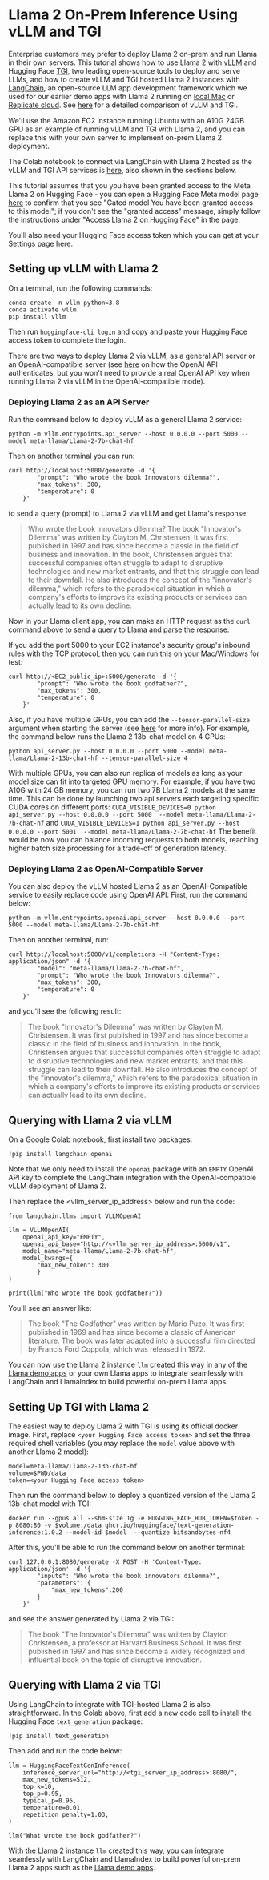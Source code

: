 # Llama 2 On-Prem Inference Using vLLM and TGI

Enterprise customers may prefer to deploy Llama 2 on-prem and run Llama in their own servers. This tutorial shows how to use Llama 2 with [vLLM](https://github.com/vllm-project/vllm) and Hugging Face [TGI](https://github.com/huggingface/text-generation-inference), two leading open-source tools to deploy and serve LLMs, and how to create vLLM and TGI hosted Llama 2 instances with [LangChain](https://www.langchain.com/), an open-source LLM app development framework which we used for our earlier demo apps with Llama 2 running on [local Mac](https://github.com/meta-llama/llama-recipes/blob/main/recipes/use_cases/RAG/HelloLlamaLocal.ipynb) or [Replicate cloud](https://github.com/meta-llama/llama-recipes/blob/main/recipes/use_cases/RAG/HelloLlamaCloud.ipynb). See [here](https://medium.com/@rohit.k/tgi-vs-vllm-making-informed-choices-for-llm-deployment-37c56d7ff705) for a detailed comparison of vLLM and TGI.

We'll use the Amazon EC2 instance running Ubuntu with an A10G 24GB GPU as an example of running vLLM and TGI with Llama 2, and you can replace this with your own server to implement on-prem Llama 2 deployment.

The Colab notebook to connect via LangChain with Llama 2 hosted as the vLLM and TGI API services is [here](https://colab.research.google.com/drive/1rYWLdgTGIU1yCHmRpAOB2D-84fPzmOJg?usp=sharing), also shown in the sections below.

This tutorial assumes that you you have been granted access to the Meta Llama 2 on Hugging Face - you can open a Hugging Face Meta model page [here](https://huggingface.co/meta-llama/Llama-2-13b-chat-hf) to confirm that you see "Gated model You have been granted access to this model"; if you don't see the "granted access" message, simply follow the instructions under "Access Llama 2 on Hugging Face" in the page. 

You'll also need your Hugging Face access token which you can get at your Settings page [here](https://huggingface.co/settings/tokens).

## Setting up vLLM with Llama 2

On a terminal, run the following commands:

```
conda create -n vllm python=3.8
conda activate vllm
pip install vllm
```

Then run `huggingface-cli login` and copy and paste your Hugging Face access token to complete the login.

<!-- markdown-link-check-disable -->
There are two ways to deploy Llama 2 via vLLM, as a general API server or an OpenAI-compatible server (see [here](https://platform.openai.com/docs/api-reference/authentication) on how the OpenAI API authenticates, but you won't need to provide a real OpenAI API key when running Llama 2 via vLLM in the OpenAI-compatible mode).
<!-- markdown-link-check-enable -->

### Deploying Llama 2 as an API Server

Run the command below to deploy vLLM as a general Llama 2 service:

```
python -m vllm.entrypoints.api_server --host 0.0.0.0 --port 5000 --model meta-llama/Llama-2-7b-chat-hf
```

Then on another terminal you can run:

```
curl http://localhost:5000/generate -d '{
        "prompt": "Who wrote the book Innovators dilemma?",
        "max_tokens": 300,
        "temperature": 0
    }'
```

to send a query (prompt) to Llama 2 via vLLM and get Llama's response:

> Who wrote the book Innovators dilemma? The book "Innovator's Dilemma" was written by Clayton M. Christensen. It was first published in 1997 and has since become a classic in the field of business and innovation. In the book, Christensen argues that successful companies often struggle to adapt to disruptive technologies and new market entrants, and that this struggle can lead to their downfall. He also introduces the concept of the "innovator's dilemma," which refers to the paradoxical situation in which a company's efforts to improve its existing products or services can actually lead to its own decline.

Now in your Llama client app, you can make an HTTP request as the `curl` command above to send a query to Llama and parse the response.

If you add the port 5000 to your EC2 instance's security group's inbound rules with the TCP protocol, then you can run this on your Mac/Windows for test:

```
curl http://<EC2_public_ip>:5000/generate -d '{
        "prompt": "Who wrote the book godfather?",
        "max_tokens": 300,
        "temperature": 0
    }'
```

Also, if you have multiple GPUs, you can add the `--tensor-parallel-size` argument when starting the server (see [here](https://vllm.readthedocs.io/en/latest/serving/distributed_serving.html) for more info). For example, the command below runs the Llama 2 13b-chat model on 4 GPUs:

```
python api_server.py --host 0.0.0.0 --port 5000 --model meta-llama/Llama-2-13b-chat-hf --tensor-parallel-size 4
```
With multiple GPUs, you can also run replica of models as long as your model size can fit into targeted GPU memory. For example, if you have two A10G with 24 GB memory, you can run two 7B Llama 2 models at the same time. This can be done by launching two api servers each targeting specific CUDA cores on different ports:
`CUDA_VISIBLE_DEVICES=0 python api_server.py --host 0.0.0.0 --port 5000  --model meta-llama/Llama-2-7b-chat-hf`
and
`CUDA_VISIBLE_DEVICES=1 python api_server.py --host 0.0.0.0 --port 5001  --model meta-llama/Llama-2-7b-chat-hf`
The benefit would be now you can balance incoming requests to both models, reaching higher batch size processing for a trade-off of generation latency.


### Deploying Llama 2 as OpenAI-Compatible Server

You can also deploy the vLLM hosted Llama 2 as an OpenAI-Compatible service to easily replace code using OpenAI API. First, run the command below:

```
python -m vllm.entrypoints.openai.api_server --host 0.0.0.0 --port 5000 --model meta-llama/Llama-2-7b-chat-hf
```

Then on another terminal, run:

```
curl http://localhost:5000/v1/completions -H "Content-Type: application/json" -d '{
        "model": "meta-llama/Llama-2-7b-chat-hf",
        "prompt": "Who wrote the book Innovators dilemma?",
        "max_tokens": 300,
        "temperature": 0
    }'
```
and you'll see the following result:

> The book "Innovator's Dilemma" was written by Clayton M. Christensen. It was first published in 1997 and has since become a classic in the field of business and innovation. In the book, Christensen argues that successful companies often struggle to adapt to disruptive technologies and new market entrants, and that this struggle can lead to their downfall. He also introduces the concept of the "innovator's dilemma," which refers to the paradoxical situation in which a company's efforts to improve its existing products or services can actually lead to its own decline.

## Querying with Llama 2 via vLLM

On a Google Colab notebook, first install two packages:

```
!pip install langchain openai
```

Note that we only need to install the `openai` package with an `EMPTY` OpenAI API key to complete the LangChain integration with the OpenAI-compatible vLLM deployment of Llama 2. 

Then replace the <vllm_server_ip_address> below and run the code:

```
from langchain.llms import VLLMOpenAI

llm = VLLMOpenAI(
    openai_api_key="EMPTY",
    openai_api_base="http://<vllm_server_ip_address>:5000/v1",
    model_name="meta-llama/Llama-2-7b-chat-hf",
    model_kwargs={
        "max_new_token": 300
        }
)

print(llm("Who wrote the book godfather?"))
```

You'll see an answer like:

> The book "The Godfather" was written by Mario Puzo. It was first published in 1969 and has since become a classic of American literature. The book was later adapted into a successful film directed by Francis Ford Coppola, which was released in 1972.

You can now use the Llama 2 instance `llm` created this way in any of the [Llama demo apps](https://github.com/meta-llama/llama-recipes/tree/main/recipes) or your own Llama apps to integrate seamlessly with LangChain and LlamaIndex to build powerful on-prem Llama apps.

## Setting Up TGI with Llama 2

The easiest way to deploy Llama 2 with TGI is using its official docker image. First, replace `<your Hugging Face access token>` and set the three required shell variables (you may replace the `model` value above with another Llama 2 model):

```
model=meta-llama/Llama-2-13b-chat-hf
volume=$PWD/data
token=<your Hugging Face access token>
```

Then run the command below to deploy a quantized version of the Llama 2 13b-chat model with TGI:

```
docker run --gpus all --shm-size 1g -e HUGGING_FACE_HUB_TOKEN=$token -p 8080:80 -v $volume:/data ghcr.io/huggingface/text-generation-inference:1.0.2 --model-id $model  --quantize bitsandbytes-nf4
```

After this, you'll be able to run the command below on another terminal:

```
curl 127.0.0.1:8080/generate -X POST -H 'Content-Type: application/json' -d '{
        "inputs": "Who wrote the book innovators dilemma?",
        "parameters": {
            "max_new_tokens":200
        }
    }'     
```

and see the answer generated by Llama 2 via TGI:

> The book "The Innovator's Dilemma" was written by Clayton Christensen, a professor at Harvard Business School. It was first published in 1997 and has since become a widely recognized and influential book on the topic of disruptive innovation.

## Querying with Llama 2 via TGI

Using LangChain to integrate with TGI-hosted Llama 2 is also straightforward. In the Colab above, first add a new code cell to install the Hugging Face `text_generation` package:

```
!pip install text_generation
```

Then add and run the code below:

```
llm = HuggingFaceTextGenInference(
    inference_server_url="http://<tgi_server_ip_address>:8080/",
    max_new_tokens=512,
    top_k=10,
    top_p=0.95,
    typical_p=0.95,
    temperature=0.01,
    repetition_penalty=1.03,
)

llm("What wrote the book godfather?")
```

With the Llama 2 instance `llm` created this way, you can integrate seamlessly with LangChain and LlamaIndex to build powerful on-prem Llama 2 apps such as the [Llama demo apps](https://github.com/meta-llama/llama-recipes/tree/main/recipes).

